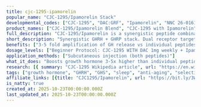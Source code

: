 ```yaml
---
title: cjc-1295-ipamorelin
popular_name: "CJC-1295/Ipamorelin Stack"
developmental_codes: ["CJC-1295", "DAC:GRF", "Ipamorelin", "NNC 26-0161"]
product_names: ["CJC-1295/Ipamorelin Blend", "CJC-1295 with Ipamorelin", "Modified GRF 1-29 + Ipamorelin"]
full_description: "CJC-1295/Ipamorelin is a synergistic peptide combination pairing a GHRH analog (CJC-1295) with a selective ghrelin receptor agonist (Ipamorelin) to optimize growth hormone release through complementary mechanisms. CJC-1295 exists in two forms: WITH DAC (Drug Affinity Complex) featuring 5.8-8.1 day half-life via albumin binding, and WITHOUT DAC (Modified GRF 1-29) with 30-minute to 2-hour half-life. Ipamorelin is a synthetic pentapeptide (Aib-His-D-2-Nal-D-Phe-Lys-NH2) highly selective for GHS-R1a without affecting cortisol, prolactin, ACTH, or acetylcholine. Synergistic mechanism: The peptides target different receptor families in the pituitary gland—CJC-1295 binds GHRH receptors activating G-proteins and increasing cAMP/IP3, while Ipamorelin activates GHS-R1a via phospholipase C generating IP3/DAG and mobilizing intracellular calcium. This dual-action produces sustained GH elevation (CJC-1295) plus rapid pulsatile spikes (Ipamorelin). Research on similar GHRH analog + GHRP combinations showed synergistic effects: individual peptides produced 20-fold and 47-fold GH increases respectively, but simultaneous application achieved 54-fold increase. Clinical practitioners report CJC-1295/Ipamorelin typically produces 3-5 fold greater GH release versus monotherapy, though this specific combination lacks published human trial verification. Monotherapy data: CJC-1295 WITH DAC produces 2-10 fold GH increases for 6+ days and 1.5-3 fold IGF-1 increases for 9-11 days after single injection; IGF-1 remains elevated 28 days after multiple doses. Phase 2 trials showed dose-dependent GH/IGF-1 increases at 30-60 mcg/kg with good tolerability but development discontinued after patient death (attributed to unrelated coronary disease). Ipamorelin showed dose-dependent GH increases and bone growth in preclinical studies but Phase 2 trials for post-operative ileus failed to show efficacy. The combination may enhance muscle mass, fat metabolism, recovery, and sleep quality through optimized GH pulsatility and sustained elevation. Critical safety concerns: Cardiovascular risks include increased heart rate, systemic vasodilation, flushing, transient hypotension, potential cardiac hypertrophy, fluid retention, and elevated blood pressure—particularly dangerous with pre-existing heart conditions. Ipamorelin has minimal side effects (injection site reactions, mild headache, nausea) that typically resolve in 1-2 weeks and does not suppress endogenous hormone production. Neither peptide is FDA-approved; both classified as Investigational New Drugs for research only. CJC-1295 removed from FDA Category 2 list September 2024. Ipamorelin removed from FDA compounding list September 2024 due to nominator withdrawal; FDA recommended against 503A inclusion October 2024 due to insufficient safety data. Both banned by WADA for competitive sports. Typical combination dosing: CJC-1295 WITH DAC 1-2mg weekly + Ipamorelin 200-300mcg 1-3x daily; WITHOUT DAC requires daily dosing alongside Ipamorelin."
short_description: "Synergistic GHRH + GHRP stack. Dual receptor targeting: sustained + pulsatile GH release. Research shows 3-5x amplification vs monotherapy. CJC-1295: 2-10x GH (6+ days). Ipamorelin: selective, no cortisol spike. Not FDA-approved."
benefits: ["3-5 fold amplification of GH release vs individual peptides (dual receptor synergy)", "Sustained GH elevation from CJC-1295 + rapid pulsatile spikes from Ipamorelin", "2-10 fold GH increase for 6+ days with CJC-1295 WITH DAC component", "1.5-3 fold IGF-1 increase sustained 9-11 days, elevated 28 days after multiple doses", "Highly selective GH release without cortisol or prolactin elevation (Ipamorelin)", "Improved sleep quality: deeper, more restorative sleep from enhanced GH pulsatility", "Enhanced body composition: increased muscle mass and improved fat metabolism", "Accelerated recovery and tissue repair through optimized GH/IGF-1 levels", "Preserved pulsatile GH secretion patterns vs exogenous GH therapy", "Minimal side effects compared to other GH secretagogues (no ACTH/acetylcholine effects)", "Does not suppress endogenous hormone production (Ipamorelin component)", "Flexible dosing: weekly CJC-1295 WITH DAC + daily Ipamorelin pulses", "Subcutaneous administration for both peptides", "Complementary mechanisms optimize natural GH release pathways", "Enhanced longitudinal bone growth and metabolic improvements in preclinical models"]
dosage_levels: ["Beginner Protocol: CJC-1295 WITH DAC 1mg weekly + Ipamorelin 200mcg once daily (bedtime)", "Standard Protocol: CJC-1295 WITH DAC 1-2mg weekly + Ipamorelin 200-300mcg twice daily (AM + bedtime)", "Advanced Protocol: CJC-1295 WITH DAC 2mg weekly + Ipamorelin 300mcg three times daily (AM + post-workout + bedtime)", "Alternative: CJC-1295 WITHOUT DAC 100-200mcg 1-3x daily + Ipamorelin 200-300mcg 1-3x daily (synchronized dosing)", "Timing: Both on empty stomach, 30-60 min before/after meals", "Optimal Ipamorelin timing: 2 hours before bedtime for sleep and natural GH alignment", "CJC-1295 WITH DAC: Inject 1-2x weekly (any time, sustained effect)", "CJC-1295 WITHOUT DAC: Dose daily or twice daily alongside Ipamorelin", "Split dosing: Space Ipamorelin 6-8 hours apart to mimic natural GH pulses", "Cycling: 8-12 weeks on with 5-days-on/2-days-off weekly pattern to prevent desensitization", "Results timeline: Sleep improvements 2-4 weeks, body composition changes 3-6 months", "Cardiovascular screening required before use", "Not recommended for those with pre-existing heart conditions"]
application_methods: ["Subcutaneous injection (both peptides)"]
what_it_does: "Boosts growth hormone 3-5x higher than individual peptides. Improves sleep quality, muscle mass, fat loss, and recovery. Minimal side effects."
research: [{ summary: "CJC-1295 Wikipedia article", url: "https://en.wikipedia.org/wiki/CJC-1295" }, { summary: "Ipamorelin Wikipedia article", url: "https://en.wikipedia.org/wiki/ipamorelin" }, { summary: "CJC-1295 PubMed database search", url: "https://pubmed.ncbi.nlm.nih.gov/?term=cjc-1295" }, { summary: "Ipamorelin PubMed database search", url: "https://pubmed.ncbi.nlm.nih.gov/?term=ipamorelin" }, { summary: "CJC-1295 clinical trials search", url: "https://clinicaltrials.gov/search?term=cjc-1295" }, { summary: "Ipamorelin clinical trials search", url: "https://clinicaltrials.gov/search?term=ipamorelin" }, { summary: "CJC-1295 Phase 2 clinical trial efficacy results", url: "https://pubmed.ncbi.nlm.nih.gov/16352683/" }, { summary: "First selective GHS (Ipamorelin) characterization study", url: "https://pubmed.ncbi.nlm.nih.gov/9849822/" }, { summary: "Ipamorelin bone growth in rats research", url: "https://pubmed.ncbi.nlm.nih.gov/10373343/" }, { summary: "CJC-1295 proteomic changes study", url: "https://pubmed.ncbi.nlm.nih.gov/19386527/" }, { summary: "CJC-1295 animal model efficacy research", url: "https://journals.physiology.org/doi/full/10.1152/ajpendo.00201.2006" }, { summary: "Ipamorelin cisplatin-induced weight loss study", url: "https://pubmed.ncbi.nlm.nih.gov/39043357/" }, { summary: "Ipamorelin hypothalamic-pituitary-testicular axis effects", url: "https://pubmed.ncbi.nlm.nih.gov/38996787/" }, { summary: "Comprehensive GHS review", url: "https://onlinelibrary.wiley.com/doi/full/10.1002/rco2.9" }, { summary: "CJC-1295 doping control detection methods", url: "https://pubmed.ncbi.nlm.nih.gov/38197510/" }, { summary: "GHRH detection methods", url: "https://pubmed.ncbi.nlm.nih.gov/37806509/" }]
tags: ["growth hormone", "GHRH", "GHS", "sleep", "anti-aging", "selective agonist", "subcutaneous"]
affiliate_links: [{title: "CJC1295/Ipamorelin", url: "https://bit.ly/3WEe2dD"}, {title: "Bacteriostatic Water Reconstitution Solution 10ml", url: "https://bit.ly/3L8IxFM"}]
is_natty: true
created_at: 2025-10-23T00:00:00.000Z
last_updated_at: 2025-10-23T00:00:00.000Z
---
```

